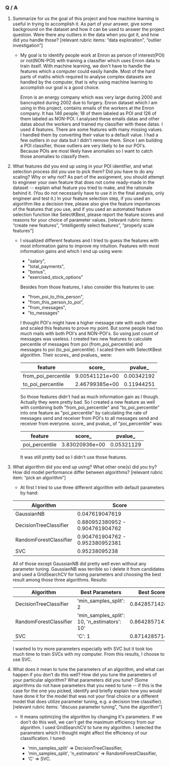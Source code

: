 ### Q / A

1) Summarize for us the goal of this project and 
how machine learning is useful in trying to 
accomplish it. As part of your answer, give 
some background on the dataset and how it can 
be used to answer the project question. Were there 
any outliers in the data when you got it, and how did 
you handle those?  [relevant rubric items: 
“data exploration”, “outlier investigation”]
    
    * My goal is to identify people work at Enron as person of 
interest(POI) or not(NON-POI) with training a classifier 
which uses Enron data to train itself. With machine 
learning, we don't have to handle the features which a 
computer could easily handle. Most of the hard parts of 
maths which required to analyse complex datasets are 
handled by the computer, that is why using machine 
learning to accomplish our goal is a good choice. 

        Enron is an energy company which was very large during 
    2000 and bancrupted during 2002 due to forgery. 
    Enron dataset which I am using in this project, 
    contains emails of the workers at the Enron company. 
    It has 146 people; 18 of them labeled as POI and 126 
    of them labeled as NON-POI. I analysed these emails datas 
    and other datas about the workers and trained 
    my classifier with these datas. I used 4 features. 
    There are some features with many missing values. I handled
    them by converting their value to a default value. I had a few outliers in our data but I didn't 
    remove them. Since I am building a POI classifier, those 
    outliers are very likely to be our POI's. Because POIs are 
    most likely have anomalies so I want to catch those 
    anomalies to classify them.


2) What features did you end up using in your 
POI identifier, and what selection process did you 
use to pick them? Did you have to do any scaling? 
Why or why not? As part of the assignment, you should 
attempt to engineer your own feature that does not come 
ready-made in the dataset -- explain what feature you 
tried to make, and the rationale behind it. 
(You do not necessarily have to use it in the final 
analysis, only engineer and test it.) In your feature 
selection step, if you used an algorithm like a decision 
tree, please also give the feature importances of the 
features that you use, and if you used an automated 
feature selection function like SelectKBest, please 
report the feature scores and reasons for your choice 
of parameter values.  [relevant rubric items: 
“create new features”, “intelligently select features”, 
“properly scale features”]

    * I visualized different features and I tried to guess the 
    features with most information gains to improve my 
    intuition. Features with most information gains and 
    which I end up using were:
    
        * "salary",
        * "total_payments",
        * "bonus",
        * "exercised_stock_options"
        
        Besides from those features, I also consider this
        features to use:
            
        * "from_poi_to_this_person",
        * "from_this_person_to_poi",
        * "from_messages",
        * "to_messages"
        
        I thought POI's might have a higher message rate with
        each other and scaled this features to prove my point.
        But some people had too much mails with both POI's and
        NON-POI's. So using just count of messages was useless.
        I created two new features to calculate percentile of
        messages from poi (from_poi_percentile) and messages 
        to poi (to_poi_percentile). I scaled them with 
        SelectKBest algorithm. Their scores_ and pvalues_ were:
        
        feature | score_ | pvalue_
        ------------- | ---------------- | --------
        from_poi_percentile | 9.00541121e+00 | 0.00342192
        to_poi_percentile | 2.46799385e+00 | 0.11944251
        
        So those features didn't had as much information gain
        as I though. Actually they were pretty bad. So I created
        a new feature as well with combining both "from_poi_percentile"
        and "to_poi_percentile" into one feature as "poi_percentile"
        by calculating the rate of messages send and receiver from
        POI's to all messages send and receiver from everyone.
        score_ and pvalue_ of "poi_percentile" was:
        
        feature | score_ | pvalue_
        ------------- | ---------------- | --------
        poi_percentile | 3.83020936e+00 | 0.05321129
        
        It was still pretty bad so I didn't use those features.

3) What algorithm did you end up using? What other one(s) 
did you try? How did model performance differ between 
algorithms?  [relevant rubric item: “pick an algorithm”]

    * At first I tried to use three different algorithm with
    default parameters by hand:
    
    Algorithm | Score
    --------- | ----------
    GaussianNB | 0.047619047619
    DecisionTreeClassifier | 0.880952380952 - 0.904761904762
    RandomForestClassifier | 0.904761904762 - 0.952380952381
    SVC | 0.95238095238
    
    All of those except GaussianNB did pretty well even without
    any parameter tuning. GaussianNB was terrible so I delete it
    from candidates and used a GridSearchCV for tuning parameters
    and choosing the best result among those three algorithms.
    Results:
    
    Algorithm | Best Parameters | Best Score
    --------- | -------------------- | -------
    DecisionTreeClassifier | 'min_samples_split': 2 | 0.842857142857
    RandomForestClassifier | 'min_samples_split': 10, 'n_estimators': 10' | 0.864285714286
    SVC | 'C': 1 | 0.871428571429
    
    I wanted to try more parameters especially with SVC but
    it took too much time to train SVCs with my computer. From
    this results, I choose to use SVC.
    
4) What does it mean to tune the parameters of an algorithm, 
and what can happen if you don’t do this well?  How did you 
tune the parameters of your particular algorithm? What 
parameters did you tune? (Some algorithms do not have 
parameters that you need to tune -- if this is the case for 
the one you picked, identify and briefly explain how you 
would have done it for the model that was not your final 
choice or a different model that does utilize parameter 
tuning, e.g. a decision tree classifier).  [relevant rubric 
items: “discuss parameter tuning”, “tune the algorithm”]

    * It means optimizing the algorithm by changing it's 
    parameters. If we don't do this well, we can't get the
    maximum efficiency from our algorithm. I used GridSearchCV
    to tune my algorithm. I selected the parameters which I
    thought might affect the efficiency of our classification.
    I tuned:
    
        * 'min_samples_split' => DecisionTreeClassifier,
        * 'min_samples_split', 'n_estimators' => RandomForestClassifier,
        * 'C' => SVC.
